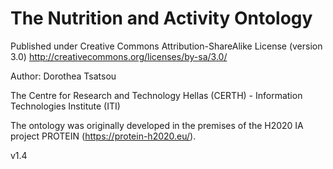 # The Nutrition and Activity Ontology

Published under Creative Commons Attribution-ShareAlike License (version 3.0) 
http://creativecommons.org/licenses/by-sa/3.0/

Author: Dorothea Tsatsou

The Centre for Research and Technology Hellas (CERTH) - Information Technologies Institute (ITI)

The ontology was originally developed in the premises of the H2020 IA project PROTEIN (https://protein-h2020.eu/).

v1.4

